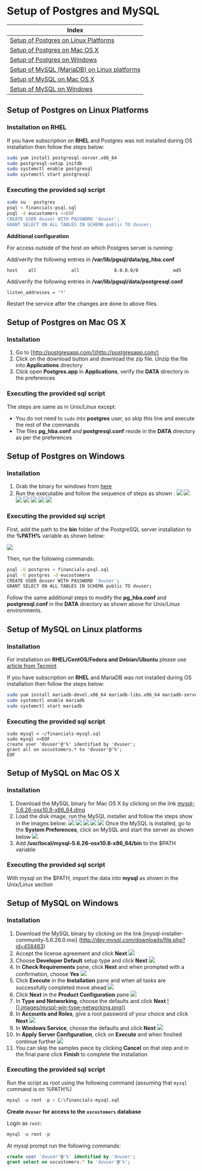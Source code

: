 # Setup of Postgres and MySQL

|Index|
|-----|
|[Setup of Postgres on Linux Platforms](#setup-of-postgres-on-linux-platforms)|
|[Setup of Postgres on Mac OS X](#setup-of-postgres-on-mac-os-x)|
|[Setup of Postgres on Windows](#setup-of-postgres-on-windows)|
|[Setup of MySQL (MariaDB) on Linux platforms](#setup-of-mysql-on-linux-platforms)|
|[Setup of MySQL on Mac OS X](#setup-of-mysql-on-mac-os-x)|
|[Setup of MySQL on Windows](#setup-of-mysql-on-windows )|

## Setup of Postgres on Linux Platforms

### Installation on RHEL

If you have subscription on **RHEL** and Postgres was not installed during OS installation then follow the steps below:

```sh
sudo yum install postgresql-server.x86_64
sudo postgresql-setup initdb
sudo systemctl enable postgresql 
sudo systemctl start postgresql 
```

### Executing the provided sql script

```sh 
sudo su - postgres 
psql < financials-psql.sql
psql -d eucustomers <<EOF
CREATE USER dvuser WITH PASSWORD 'dvuser';
GRANT SELECT ON ALL TABLES IN SCHEMA public TO dvuser;
```

**Additional configuration** 

For access outside of the host on which Postgres server is running:

Add/verify the following entries in **/var/lib/pgsql/data/pg_hba.conf**
```
host    all             all             0.0.0.0/0             md5
```

Add/verify the following entries in **/var/lib/pgsql/data/postgresql.conf**
```
listen_addresses = '*'
```

Restart the service after the changes are done to above files.

## Setup of Postgres on Mac OS X

### Installation

1. Go to [http://postgresapp.com/](http://postgresapp.com/)
2. Click on the download button and download the zip file. Unzip the file into **Applications** directory
3. Click open **Postgres.app** in **Applications**, verify the **DATA** directory in the preferences

### Executing the provided sql script

The steps are same as in Unix/Linux except:
* You do not need to `sudo` into **postgres** user, so skip this line and execute the rest of the commands
* The files **pg_hba.conf** and **postgresql.conf** reside in the **DATA** directory as per the preferences

## Setup of Postgres on Windows 

### Installation

1. Grab the binary for windows from [here](http://www.enterprisedb.com/products-services-training/pgdownload#windows)
2. Run the executable and follow the sequence of steps as shown : [![](.images/pg-win-welcome.png)](.images/pg-win-welcome.png) [![](.images/pg-win-install-dir.png)](.images/pg-win-install-dir.png) [![](.images/pg-win-data-dir.png)](.images/pg-win-data-dir.png) [![](.images/pg-win-port.png)](.images/pg-win-port.png) [![](.images/pg-win-password.png)](.images/pg-win-password.png) [![](.images/pg-win-locale.png)](.images/pg-win-locale.png) [![](.images/pg-win-ready.png)](.images/pg-win-ready.png)

### Executing the provided sql script

First, add the path to the **bin** folder of the PostgreSQL server installation to the **%PATH%** variable as shown below:

[![](.images/pg-win-env.png)](.images/pg-win-env.png)

Then, run the following commands:
```sh 
psql -U postgres < financials-psql.sql
psql -U postgres -d eucustomers
CREATE USER dvuser WITH PASSWORD 'dvuser';
GRANT SELECT ON ALL TABLES IN SCHEMA public TO dvuser;
```
Follow the same additional steps to modify the **pg_hba.conf** and **postgresql.conf** in the **DATA** directory as shown above for Unix/Linux environments.

## Setup of MySQL on Linux platforms 

### Installation 

For installation on **RHEL/CentOS/Fedora and Debian/Ubuntu** please use [article from Tecmint](http://www.tecmint.com/install-mariadb-in-linux/)

If you have subscription on **RHEL** and MariaDB was not installed during OS installation then follow the steps below:
```sh
sudo yum install mariadb-devel.x86_64 mariadb-libs.x86_64 mariadb-server.x86_64
sudo systemctl enable mariadb
sudo systemctl start mariadb
```

### Executing the provided sql script
```
sudo mysql < ~/financials-mysql.sql 
sudo mysql <<EOF 
create user 'dvuser'@'%' identified by 'dvuser';
grant all on uscustomers.* to 'dvuser'@'%';
EOF
```

## Setup of MySQL on Mac OS X

### Installation 

1. Download the MySQL binary for Mac OS X by clicking on the link [mysql-5.6.26-osx10.9-x86_64.dmg](http://dev.mysql.com/downloads/file.php?id=458460)
2. Load the disk image, run the MySQL installer and follow the steps show in the images below: [![](.images/mysql-osx-intro.png)](.images/mysql-osx-intro.png) [![](.images/mysql-osx-license.png)](.images/mysql-osx-license.png)  [![](.images/mysql-osx-agreement.png)](.images/mysql-osx-agreement.png)  [![](.images/mysql-osx-install-type.png)](.images/mysql-osx-install-type.png) [![](.images/mysql-osx-summary.png)](.images/mysql-osx-summary.png) Once the MySQL is installed, go to the **System Preferences**, click on MySQL and start the server as shown below [![](.images/mysql-osx-status.png)](.images/mysql-osx-status.png)
3. Add **/usr/local/mysql-5.6.26-osx10.8-x86_64/bin** to the $PATH variable 

### Executing the provided sql script

With mysql on the $PATH, import the data into **mysql** as shown in the Unix/Linux section 

## Setup of MySQL on Windows 

### Installation

1. Download the MySQL binary by clicking on the link [mysql-installer-community-5.6.26.0.msi] (http://dev.mysql.com/downloads/file.php?id=458483) 
2. Accept the license agreement and click **Next** [![](.images/mysql-win-licence.png)](.images/mysql-win-licence.png)
3. Choose **Developer Default** setup type and click **Next** [![](.images/mysql-win-setup-type.png)](.images/mysql-win-setup-type.png)
4. In **Check Requirements** pane, click **Next** and when prompted with a confirmation, choose **Yes** [![](.images/mysql-win-check-reqs.png)](.images/mysql-win-check-reqs.pnmages/mysql-win-check-reqs.png)
5. Click **Execute** in the **Installation** pane and when all tasks are successfully completed move ahead [![](.images/mysql-win-installation.png)](.images/mysql-win-installation.png)
6. Click **Next** in the **Product Configuration** pane [![](.images/mysql-win-product-configuration.png)](.images/mysql-win-product-configuration.png)
7. In **Type and Networking**, choose the defaults and click **Next** [![].images/mysql-win-type-networking.png()](.images/mysql-win-type-networking.png)
8. In **Accounts and Roles**, give a root password of your choice and click **Next** [![](.images/mysql-win-accounts-roles.png)](.images/mysql-win-accounts-roles.png)
9. In **Windows Service**, choose the defaults and click **Next** [![](.images/mysql-win-service.png)](.images/mysql-win-service.png)
10. In **Apply Server Configuration**, click on **Execute** and when finshed continue further [![](.images/mysql-win-apply-server-config.png)](.images/mysql-win-apply-server-config.png)
11. You can skip the samples piece by clicking **Cancel** on that step and in the final pane click **Finish** to complete the installation

### Executing the provided sql script

Run the script as root using the following command (assuming that `mysql` command is on %PATH%)
```sql
mysql -u root -p < C:\financials-mysql.sql
```
**Create `dvuser` for access to the `uscustomers` database**

Login as `root`:
```sql
mysql -u root -p
```
At mysql prompt run the following commands:
```sql
create user 'dvuser'@'%' identified by 'dvuser';
grant select on uscustomers.* to 'dvuser'@'%';
```

